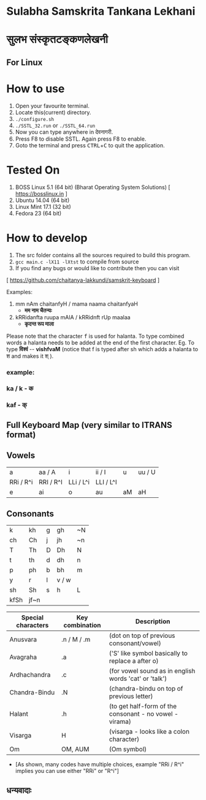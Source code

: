 # Sulabha Samskrita Tankana Lekhani
# सुलभ संस्कृतटङ्कणलेखनी

## For Linux

How to use
==========

1. Open your favourite terminal.
2. Locate this(current) directory.
3.	 `./configure.sh`
4. 	 `./SSTL_32.run` or `./SSTL_64.run`
5. Now you can type anywhere in देवनागरी.
6. Press F8 to disable SSTL. Again press F8 to enable.
7. Goto the terminal and press <kbd>CTRL</kbd>+<kbd>C</kbd> to quit the application.

Tested On
=========

1. BOSS Linux 5.1  (64 bit)  (Bharat Operating System Solutions) [ https://bosslinux.in ]
2. Ubuntu 14.04    (64 bit)
3. Linux Mint 17.1 (32 bit)
4. Fedora 23       (64 bit)

How to develop
==============

1. The src folder contains all the sources required to build this program.
2. 	`gcc main.c -lX11 -lXtst`		to compile from source
3. If you find any bugs or would like to contribute then you can visit
	
 [ https://github.com/chaitanya-lakkundi/samskrit-keyboard ]

Examples:

1. mm nAm chaitanfyH / mama naama chaitanfyaH
    * __मम नाम चैतन्यः__
2. kRRidanfta ruupa mAlA / kRRidnft rUp maalaa
    * __कृदन्त रूप माला__

Please note that the character <kbd>f</kbd> is used for halanta. To type combined words a halanta needs to be added at the end of the first character.
Eg. To type **विश्वं**   --   **vishfvaM**		(notice that f is typed after sh which adds a halanta to श and makes it श् ).

### example:
###  ka / k - क
###  kaf - क्

## Full Keyboard Map (very similar to ITRANS format)

Vowels
------
| | | | | | |
 ---|---|---|---|---|---|
a|aa / A|i|ii / I|u|uu / U 
RRi / R^i|RRI / R^I|LLi / L^i|LLI / L^I
e|ai|o|au|aM|aH

Consonants
----------
| | | | | | 
---|---|---|---|---|
k|kh|g|gh|~N
ch|Ch|j|jh|~n
T|Th|D|Dh|N
t|th|d|dh|n
p|ph|b|bh|m
y|r|l|v / w
sh|Sh|s|h|L
kfSh|jf~n|

Special characters | Key combination | Description
------------------ | --------------- | -----------
Anusvara        |.n / M / .m|(dot on top of previous consonant/vowel)
Avagraha        |.a         |('S' like symbol basically to replace a after o)
Ardhachandra    |.c         |(for vowel sound as in english words 'cat' or 'talk')
Chandra-Bindu   |.N         |(chandra-bindu on top of previous letter)
Halant          |.h         |(to get half-form of the consonant - no vowel - virama)
Visarga         |H          |(visarga - looks like a colon character)
Om              |OM, AUM    |(Om symbol)


* [As shown, many codes have multiple choices, example "RRi / R^i" implies you
 can use either "RRi" or "R^i"]
 
## **धन्यवादाः**
